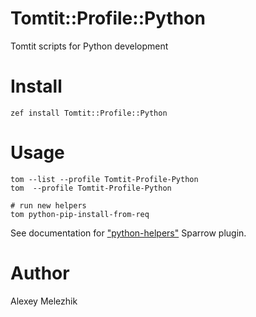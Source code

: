 # Tomtit::Profile::Python

Tomtit scripts for Python development

# Install

    zef install Tomtit::Profile::Python

# Usage

    tom --list --profile Tomtit-Profile-Python
    tom  --profile Tomtit-Profile-Python

    # run new helpers
    tom python-pip-install-from-req

See documentation for ["python-helpers"](http://sparrowhub.io/search?q=%22python-helpers%22) Sparrow plugin.

# Author

Alexey Melezhik

